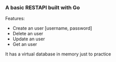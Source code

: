 ### A basic RESTAPI built with Go

Features:
- Create an user [username, password]
- Delete an user
- Update an user
- Get an user

It has a virtual database in memory just to practice
